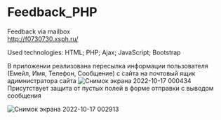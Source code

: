 # Feedback_PHP
Feedback via mailbox  
http://f0730730.xsph.ru/  

Used technologies: HTML; PHP; Ajax; JavaScript; Bootstrap  
  
В приложении реализована пересылка информации пользователя (Емейл, Имя, Телефон, Сообщение) с сайта на почтовый ящик адимнистратора сайта
![Снимок экрана 2022-10-17 000434](https://user-images.githubusercontent.com/110903517/196058768-62043c6a-c5c0-4e30-9a3a-f51321fee577.png)
 Присутствует защита от пустых полей в форме отправки с выводом сообщения  
   
   ![Снимок экрана 2022-10-17 002913](https://user-images.githubusercontent.com/110903517/196059235-12fcfec7-1168-40fc-92e1-038b9adae311.png)

  
  

